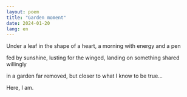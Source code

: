 ```yaml
---
layout: poem
title: "Garden moment"
date: 2024-01-20
lang: en
---
```


Under a leaf in the shape of a heart,
a morning with energy and a pen

fed by sunshine, lusting for 
the winged, landing
on something shared willingly

in a garden far removed, but closer
to what I know to be true...

Here, I am.